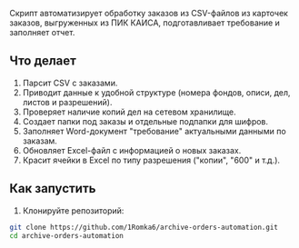 
Cкрипт автоматизирует обработку заказов из CSV-файлов из карточек заказов, выгруженных из ПИК КАИСА,  подготавливает требование и заполняет отчет.

## Что делает

1. Парсит CSV с заказами.
2. Приводит данные к удобной структуре (номера фондов, описи, дел, листов и разрешений).
3. Проверяет наличие копий дел на сетевом хранилище.
4. Создает папки под заказы и отдельные подпапки для шифров.
5. Заполняет Word-документ "требование" актуальными данными по заказам.
6. Обновляет Excel-файл с информацией о новых заказах.
7. Красит ячейки в Excel по типу разрешения ("копии", "600" и т.д.).

## Как запустить

1. Клонируйте репозиторий:
```bash
git clone https://github.com/1Romka6/archive-orders-automation.git
cd archive-orders-automation
